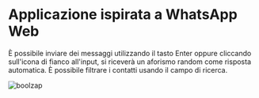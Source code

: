 # Applicazione ispirata a WhatsApp Web

È possibile inviare dei messaggi utilizzando il tasto Enter oppure cliccando sull'icona di fianco all'input, si riceverà un aforismo random come risposta automatica. 
È possibile filtrare i contatti usando il campo di ricerca.

![boolzap](Boolzap-Flash.gif)